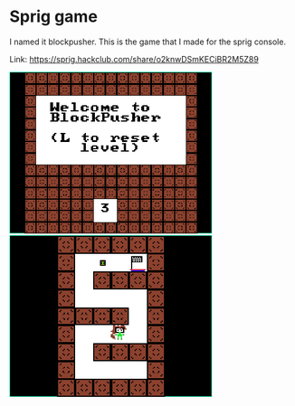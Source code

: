 # Sprig game

I named it blockpusher. This is the game that I made for the sprig console.

Link: https://sprig.hackclub.com/share/o2knwDSmKECiBR2M5Z89

![](./1.png)
![](./2.png)
